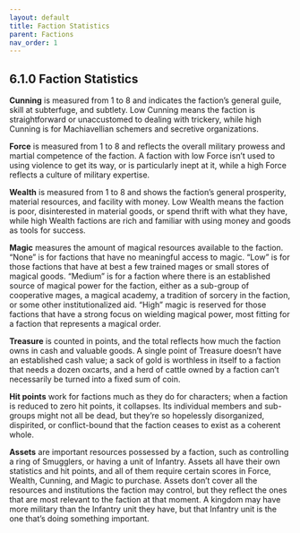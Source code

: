 ```yaml
---
layout: default
title: Faction Statistics
parent: Factions
nav_order: 1
---
```


## 6.1.0 Faction Statistics

**Cunning** is measured from 1 to 8 and indicates the faction’s general guile, skill at subterfuge, and subtlety.
Low Cunning means the faction is straightforward or unaccustomed to dealing with trickery, while high Cunning is for Machiavellian schemers and secretive organizations.

**Force** is measured from 1 to 8 and reflects the overall military prowess and martial competence of the faction.
A faction with low Force isn’t used to using violence to get its way, or is particularly inept at it, while a high Force reflects a culture of military expertise.

**Wealth** is measured from 1 to 8 and shows the faction’s general prosperity, material resources, and facility with money.
Low Wealth means the faction is poor, disinterested in material goods, or spend thrift with what they have, while high Wealth factions are rich and familiar with using money and goods as tools for success.

**Magic** measures the amount of magical resources available to the faction. “None” is for factions that have no meaningful access to magic. “Low” is for those factions that have at best a few trained mages or small stores of magical goods. “Medium” is for a faction where there is an established source of magical power for the faction, either as a sub-group of cooperative mages, a magical academy, a tradition of sorcery in the faction, or some other institutionalized aid. “High” magic is reserved for those factions that have a strong focus on wielding magical power, most fitting for a faction that represents a magical order.

**Treasure** is counted in points, and the total reflects how much the faction owns in cash and valuable goods.
A single point of Treasure doesn’t have an established cash value; a sack of gold is worthless in itself to a faction that needs a dozen oxcarts, and a herd of cattle owned by a faction can’t necessarily be turned into a fixed sum of coin.

**Hit points** work for factions much as they do for characters; when a faction is reduced to zero hit points, it collapses.
Its individual members and sub-groups might not all be dead, but they’re so hopelessly disorganized, dispirited, or conflict-bound that the faction ceases to exist as a coherent whole.

**Assets** are important resources possessed by a faction, such as controlling a ring of Smugglers, or having a unit of Infantry.
Assets all have their own statistics and hit points, and all of them require certain scores in Force, Wealth, Cunning, and Magic to purchase.
Assets don’t cover all the resources and institutions the faction may control, but they reflect the ones that are most relevant to the faction at that moment.
A kingdom may have more military than the Infantry unit they have, but that Infantry unit is the one that’s doing something important.
